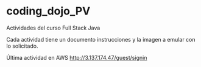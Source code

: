 # coding_dojo_PV
Actividades del curso Full Stack Java

Cada actividad tiene un documento instrucciones y la imagen a emular con lo solicitado.

Última actividad en AWS 
http://3.137.174.47/guest/signin
